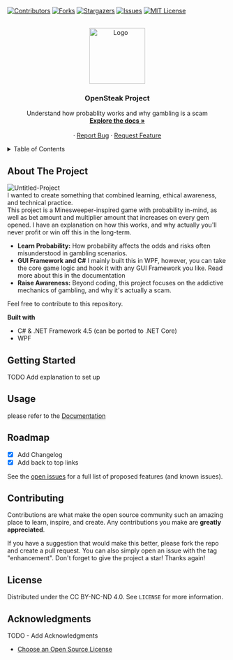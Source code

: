 [![Contributors][contributors-shield]][contributors-url]
[![Forks][forks-shield]][forks-url]
[![Stargazers][stars-shield]][stars-url]
[![Issues][issues-shield]][issues-url]
[![MIT License][license-shield]][license-url]

<br />
<div align="center">
  <a href="https://github.com/harethpy/OpenSteak-Mines">
    <img src="https://i.ibb.co/cxrG4Nz/logo.png" alt="Logo" width="128" height="128">
  </a>

  <h3 align="center">OpenSteak Project</h3>

  <p align="center">
    Understand how probablity works and why gambling is a scam
    <br />
    <a href="https://github.com/harethpy/OpenSteak-Mines/wiki"><strong>Explore the docs »</strong></a>
    <br />
    <br />
    ·
    <a href="https://github.com/harethpy/OpenSteak-Mines/issues/new?labels=bug&template=bug-report---.md">Report Bug</a>
    ·
    <a href="https://github.com/harethpy/OpenSteak-Mines/issues/new?labels=enhancement&template=feature-request---.md">Request Feature</a>
  </p>
</div>

<!-- TABLE OF CONTENTS -->
<details>
  <summary>Table of Contents</summary>
  <ol>
    <li><a href="#about-the-project">About The Project</a></li>
    <li><a href="#getting-started">Getting Started</a></li>
    <li><a href="#usage">Usage</a></li>
    <li><a href="#roadmap">Roadmap</a></li>
    <li><a href="#contributing">Contributing</a></li>
    <li><a href="#license">License</a></li>
    <li><a href="#acknowledgments">Acknowledgments</a></li>
  </ol>
</details>

<!-- ABOUT THE PROJECT -->
## About The Project
![Untitled-Project](https://github.com/user-attachments/assets/4ff5ba89-71a5-494c-89b0-77be984ec80b)  
I wanted to create something that combined learning, ethical awareness, and technical practice.   
This project is a Minesweeper-inspired game with probability in-mind, as well as bet amount and multiplier amount that increases on every gem opened.
I have an explanation on how this works, and why actually you'll never profit or win off this in the long-term.

* **Learn Probability:** How probability affects the odds and risks often misunderstood in gambling scenarios.  
* **GUI Framework and C#** I mainly built this in WPF, however, you can take the core game logic and hook it with any GUI Framework you like. Read more about this in the documentation
* **Raise Awareness:** Beyond coding, this project focuses on the addictive mechanics of gambling, and why it's actually a scam.

Feel free to contribute to this repository.

**Built with**
- C# & .NET Framework 4.5 (can be ported to .NET Core)
- WPF
## Getting Started

TODO Add explanation to set up

## Usage

please refer to the [Documentation](https://example.com)

<!-- ROADMAP -->
## Roadmap

- [x] Add Changelog
- [x] Add back to top links

See the [open issues](https://github.com/othneildrew/Best-README-Template/issues) for a full list of proposed features (and known issues).

<!-- CONTRIBUTING -->
## Contributing

Contributions are what make the open source community such an amazing place to learn, inspire, and create. Any contributions you make are **greatly appreciated**.

If you have a suggestion that would make this better, please fork the repo and create a pull request. You can also simply open an issue with the tag "enhancement".
Don't forget to give the project a star! Thanks again!

## License

Distributed under the CC BY-NC-ND 4.0. See `LICENSE` for more information.

<!-- ACKNOWLEDGMENTS -->
## Acknowledgments

TODO - Add Acknowledgments

* [Choose an Open Source License](https://choosealicense.com)

<!-- MARKDOWN LINKS & IMAGES -->
<!-- https://www.markdownguide.org/basic-syntax/#reference-style-links -->
[contributors-shield]: https://img.shields.io/github/contributors/harethpy/OpenSteak-Mines.svg?style=for-the-badge
[contributors-url]: https://github.com/harethpy/OpenSteak-Mines/graphs/contributors
[forks-shield]: https://img.shields.io/github/forks/harethpy/OpenSteak-Mines.svg?style=for-the-badge
[forks-url]: https://github.com/harethpy/OpenSteak-Mines/network/members
[stars-shield]: https://img.shields.io/github/stars/harethpy/OpenSteak-Mines.svg?style=for-the-badge
[stars-url]: https://github.com/harethpy/OpenSteak-Mines/stargazers
[issues-shield]: https://img.shields.io/github/issues/harethpy/OpenSteak-Mines.svg?style=for-the-badge
[issues-url]: https://harethpy/OpenSteak-Mines/issues
[license-shield]: https://img.shields.io/github/license/harethpy/OpenSteak-Mines.svg?style=for-the-badge
[license-url]: https://github.com/harethpy/OpenSteak-Mines/blob/main/LICENSE
[product-screenshot]: images/screenshot.png
[Next.js]: https://img.shields.io/badge/next.js-000000?style=for-the-badge&logo=nextdotjs&logoColor=white
[Next-url]: https://nextjs.org/
[React.js]: https://img.shields.io/badge/React-20232A?style=for-the-badge&logo=react&logoColor=61DAFB
[React-url]: https://reactjs.org/
[Vue.js]: https://img.shields.io/badge/Vue.js-35495E?style=for-the-badge&logo=vuedotjs&logoColor=4FC08D
[Vue-url]: https://vuejs.org/
[Angular.io]: https://img.shields.io/badge/Angular-DD0031?style=for-the-badge&logo=angular&logoColor=white
[Angular-url]: https://angular.io/
[Svelte.dev]: https://img.shields.io/badge/Svelte-4A4A55?style=for-the-badge&logo=svelte&logoColor=FF3E00
[Svelte-url]: https://svelte.dev/
[Laravel.com]: https://img.shields.io/badge/Laravel-FF2D20?style=for-the-badge&logo=laravel&logoColor=white
[Laravel-url]: https://laravel.com
[Bootstrap.com]: https://img.shields.io/badge/Bootstrap-563D7C?style=for-the-badge&logo=bootstrap&logoColor=white
[Bootstrap-url]: https://getbootstrap.com
[JQuery.com]: https://img.shields.io/badge/jQuery-0769AD?style=for-the-badge&logo=jquery&logoColor=white
[JQuery-url]: https://jquery.com 
